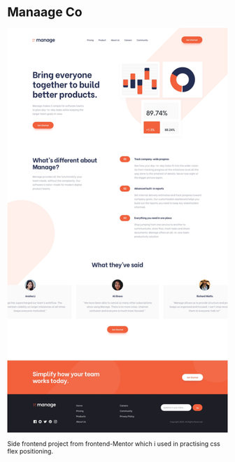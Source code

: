 <h1>Manaage Co</h1>

<img src="desktop-design.jpg">

<p>
Side frontend project from frontend-Mentor which i used in practising css flex positioning.
</p>